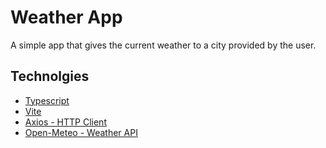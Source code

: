 <h1>Weather App</h1>
<p>A simple app that gives the current weather to a city provided by the user.</p>

<h2>Technolgies</h2>
<ul>
  <li><a href="https://www.typescriptlang.org/">Typescript</a></li>
  <li><a href="https://vite.dev/">Vite</a></li>
  <li><a href="https://axios-http.com/">Axios - HTTP Client</a></li>
  <li><a href="https://open-meteo.com/">Open-Meteo - Weather API</a></li>
</ul>
